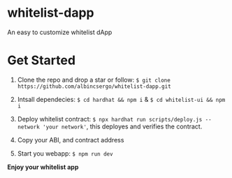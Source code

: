 # whitelist-dapp
An easy to customize whitelist dApp

# Get Started

1. Clone the repo and drop a star or follow:
``$ git clone https://github.com/albincsergo/whitelist-dapp.git ``

2. Intsall dependecies: ``$ cd hardhat && npm i`` & ``$ cd whitelist-ui && npm i``

3. Deploy whitelist contract: ``$ npx hardhat run scripts/deploy.js --network 'your network'``, this deployes and verifies the contract.

4. Copy your ABI, and contract address

6. Start you webapp: ``$ npm run dev``

**Enjoy your whitelist app**


